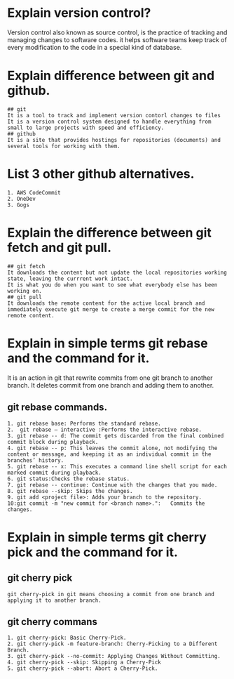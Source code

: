 # Explain version control?

Version control also known as source control, is the practice of tracking and managing changes to software codes. it helps software teams keep track of every modification to the code in a special kind of database.

# Explain difference between git and github.

    ## git
    It is a tool to track and implement version contorl changes to files
    It is a version control system designed to handle everything from small to large projects with speed and efficiency.
    ## github
    It is a site that provides hostings for repositories (documents) and several tools for working with them.
# List 3 other github alternatives.
    1. AWS CodeCommit
    2. OneDev
    3. Gogs

# Explain the difference between git fetch and git pull. 

    ## git fetch
    It downloads the content but not update the local repositories working state, leaving the currrent work intact.
    It is what you do when you want to see what everybody else has been working on.
    ## git pull
    It downloads the remote content for the active local branch and immediately execute git merge to create a merge commit for the new remote content.

# Explain in simple terms git rebase and the command for it.

It is an action in git that rewrite commits from one git branch to another branch. It deletes commit from one branch and adding them to another.
 ## git rebase commands.
    1. git rebase base: Performs the standard rebase.
    2.  git rebase – interactive :Performs the interactive rebase.
    3. git rebase -- d: The commit gets discarded from the final combined commit block during playback.
    4. git rebase -- p: This leaves the commit alone, not modifying the content or message, and keeping it as an individual commit in the branches’ history.
    5. git rebase -- x: This executes a command line shell script for each marked commit during playback.
    6. git status:Checks the rebase status.
    7. git rebase -- continue: Continue with the changes that you made.
    8. git rebase --skip: Skips the changes.
    9. git add <project file>: Adds your branch to the repository.
    10:git commit -m "new commit for <branch name>.":   Commits the changes. 
# Explain in simple terms git cherry pick and the command for it.
   ## git cherry pick
    git cherry-pick in git means choosing a commit from one branch and applying it to another branch.
   ## git cherry commans 
    1. git cherry-pick: Basic Cherry-Pick.
    2. git cherry-pick -m feature-branch: Cherry-Picking to a Different Branch.
    3. git cherry-pick --no-commit: Applying Changes Without Committing.
    4. git cherry-pick --skip: Skipping a Cherry-Pick
    5. git cherry-pick --abort: Abort a Cherry-Pick. 
       
